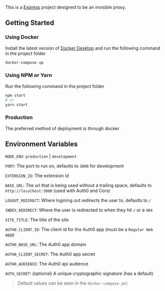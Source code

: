This is a [Express](https://expressjs.com/) project designed to be an invisible proxy.

## Getting Started

### Using Docker

Install the latest version of [Docker Desktop](https://www.docker.com/products/docker-desktop/) and run the following command in the project folder

```bash
docker-compose up
```

### Using NPM or Yarn

Run the following command in the project folder

```bash
npm start
# or
yarn start
```

### Production

The preferred method of deployment is through docker

## Environment Variables

`NODE_ENV`: `production` | `development`

`PORT`: The port to run on, defaults to `3000` for development

`EXTENSION_ID`: The extension id

`BASE_URL`: The url that is being used without a trailing space, defaults to `http://localhost:3000` (used with Auth0 and Cors)

`LOGOUT_REDIRECT`: Where logining out redirects the user to, defaults to `/`

`INDEX_REDIRECT`: Where the user is redirected to when they hit `/` or a `404`

`SITE_TITLE`: The title of the site

`AUTH0_CLIENT_ID`: The client id for the Auth0 app (must be a `Regular Web` app)

`AUTH0_BASE_URL`: The Auth0 app domain

`AUTH0_CLIENT_SECRET`: The Auth0 app secret

`AUTH0_AUDIENCE`: The Auth0 api audience

`AUTH_SECRET`: (optional) A unique cryptographic signature (has a default)

> Default values can be seen in the `docker-compose.yml`

